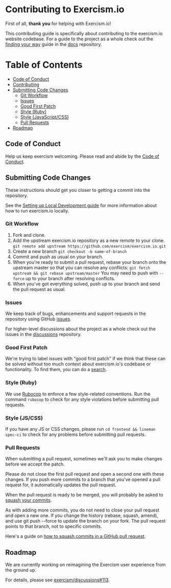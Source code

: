 # Contributing to Exercism.io

First of all, **thank you** for helping with Exercism.io!

This contributing guide is specifically about contributing to the exercism.io website codebase.
For a guide to the project as a whole check out the [finding your way][finding-your-way] guide in the [docs][] repository.

# Table of Contents

* [Code of Conduct](#code-of-conduct)
* [Contributing](#contributing)
* [Submitting Code Changes](#submitting-code-changes)
    - [Git Workflow](#git-workflow)
    - [Issues](#issues)
    - [Good First Patch](#good-first-patch)
    - [Style (Ruby)](#style-ruby)
    - [Style (JavaScript/CSS)](#style-js-css)
    - [Pull Requests](#pull-requests)
* [Roadmap](#roadmap)

## Code of Conduct

Help us keep exercism welcoming. Please read and abide by the [Code of Conduct][coc].

## Submitting Code Changes

These instructions should get you closer to getting a commit into the
repository.

See the [Setting up Local Development guide][local-dev-env] for more information about how to run exercism.io locally.

### Git Workflow

1. Fork and clone.
1. Add the upstream exercism.io repository as a new remote to your clone.
   `git remote add upstream https://github.com/exercism/exercism.io.git`
1. Create a new branch
   `git checkout -b name-of-branch`
1. Commit and push as usual on your branch.
1. When you're ready to submit a pull request, rebase your branch onto
   the upstream master so that you can resolve any conflicts:
   `git fetch upstream && git rebase upstream/master`
   You may need to push with `--force` up to your branch after resolving conflicts.
1. When you've got everything solved, push up to your branch and send the pull request as usual.

### Issues

We keep track of bugs, enhancements and support requests in the repository using GitHub [issues][].

For higher-level discussions about the project as a whole check out the issues in the [discussions][] repository.

### Good First Patch

We're trying to label issues with "good first patch" if we think that these can be solved
without too much context about exercism.io's codebase or functionality. To find them, you
can do a [search][good-first-patch].

### Style (Ruby)

We use [Rubocop][rubocop] to enforce a few style-related conventions.
Run the command `rubocop` to check for any style violations before submitting pull requests.

### Style (JS/CSS)

If you have any JS or CSS changes, please run `cd frontend && lineman spec-ci` to check for any problems before submitting pull requests.

### Pull Requests

When submitting a pull request, sometimes we'll ask you to make changes before
we accept the patch.

Please do not close the first pull request and open a second one with these
changes. If you push more commits to a branch that you've opened a pull
request for, it automatically updates the pull request.

When the pull request is ready to be merged, you will probably be asked to [squash your commits][squash-commits].

As with adding more commits, you do not need to close your pull request and open a new one.
If you change the history (rebase, squash, amend), and use git push --force to update the branch on your fork.
The pull request points to that branch, not to specific commits.

Here's a guide on [how to squash commits in a GitHub pull request][squash-commits].

## Roadmap

We are currently working on reimagining the Exercism user experience from the ground up.

For details, please see [exercism/discussions#113][roadmap].

[finding-your-way]: https://github.com/exercism/docs/blob/master/finding-your-way.md
[docs]: https://github.com/exercism/docs
[coc]: https://github.com/exercism/exercism.io/blob/master/CODE_OF_CONDUCT.md
[local-dev-env]: https://github.com/exercism/exercism.io/blob/master/docs/setting-up-local-development.md
[issues]: https://github.com/exercism/exercism.io/issues
[discussions]: https://github.com/exercism/discussions/issues
[good-first-patch]: https://github.com/exercism/exercism.io/labels/good%20first%20patch
[rubocop]: https://github.com/bbatsov/rubocop
[roadmap]: https://github.com/exercism/discussions/issues/113
[squash-commits]: http://blog.steveklabnik.com/posts/2012-11-08-how-to-squash-commits-in-a-github-pull-request
